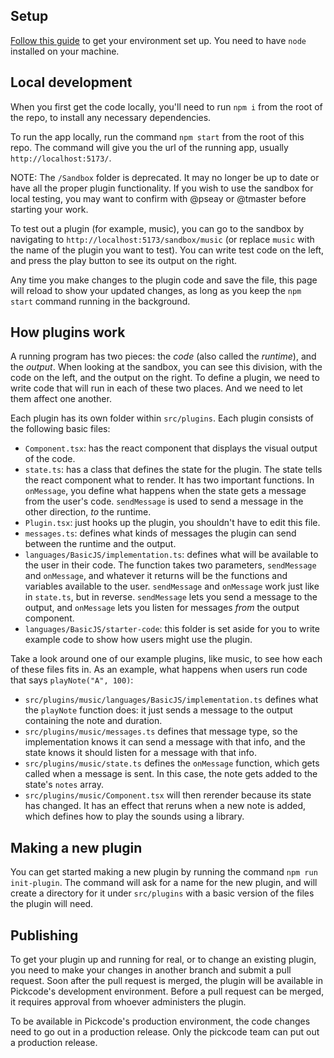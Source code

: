 ## Setup

[Follow this guide](https://github.com/Stanford-PinCS/pincs-lessons-site/blob/main/README.md) to get your environment set up. You need to have `node` installed on your machine.

## Local development

When you first get the code locally, you'll need to run `npm i` from the root of the repo, to install any necessary dependencies.

To run the app locally, run the command `npm start` from the root of this repo. The command will give you the url of the running app, usually `http://localhost:5173/`.

NOTE: The `/Sandbox` folder is deprecated. It may no longer be up to date or have all the proper plugin functionality. If you wish to use the sandbox for local testing, you may want to confirm with @pseay or @tmaster before starting your work.

To test out a plugin (for example, music), you can go to the sandbox by navigating to `http://localhost:5173/sandbox/music` (or replace `music` with the name of the plugin you want to test). You can write test code on the left, and press the play button to see its output on the right.

Any time you make changes to the plugin code and save the file, this page will reload to show your updated changes, as long as you keep the `npm start` command running in the background.

## How plugins work

A running program has two pieces: the _code_ (also called the _runtime_), and the _output_. When looking at the sandbox, you can see this division, with the code on the left, and the output on the right. To define a plugin, we need to write code that will run in each of these two places. And we need to let them affect one another.

Each plugin has its own folder within `src/plugins`. Each plugin consists of the following basic files:

-   `Component.tsx`: has the react component that displays the visual output of the code.
-   `state.ts`: has a class that defines the state for the plugin. The state tells the react component what to render. It has two important functions. In `onMessage`, you define what happens when the state gets a message from the user's code. `sendMessage` is used to send a message in the other direction, _to_ the runtime.
-   `Plugin.tsx`: just hooks up the plugin, you shouldn't have to edit this file.
-   `messages.ts`: defines what kinds of messages the plugin can send between the runtime and the output.
-   `languages/BasicJS/implementation.ts`: defines what will be available to the user in their code. The function takes two parameters, `sendMessage` and `onMessage`, and whatever it returns will be the functions and variables available to the user. `sendMessage` and `onMessage` work just like in `state.ts`, but in reverse. `sendMessage` lets you send a message to the output, and `onMessage` lets you listen for messages _from_ the output component.
-   `languages/BasicJS/starter-code`: this folder is set aside for you to write example code to show how users might use the plugin.

Take a look around one of our example plugins, like music, to see how each of these files fits in. As an example, what happens when users run code that says `playNote("A", 100)`:

-   `src/plugins/music/languages/BasicJS/implementation.ts` defines what the `playNote` function does: it just sends a message to the output containing the note and duration.
-   `src/plugins/music/messages.ts` defines that message type, so the implementation knows it can send a message with that info, and the state knows it should listen for a message with that info.
-   `src/plugins/music/state.ts` defines the `onMessage` function, which gets called when a message is sent. In this case, the note gets added to the state's `notes` array.
-   `src/plugins/music/Component.tsx` will then rerender because its state has changed. It has an effect that reruns when a new note is added, which defines how to play the sounds using a library.

## Making a new plugin

You can get started making a new plugin by running the command `npm run init-plugin`. The command will ask for a name for the new plugin, and will create a directory for it under `src/plugins` with a basic version of the files the plugin will need.

## Publishing

To get your plugin up and running for real, or to change an existing plugin, you need to make your changes in another branch and submit a pull request. Soon after the pull request is merged, the plugin will be available in Pickcode's development environment. Before a pull request can be merged, it requires approval from whoever administers the plugin.

To be available in Pickcode's production environment, the code changes need to go out in a production release. Only the pickcode team can put out a production release.

